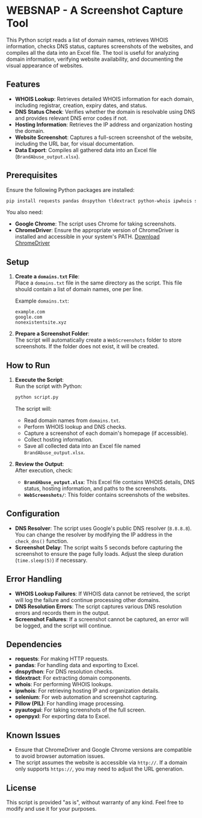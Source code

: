 # WEBSNAP - A Screenshot Capture Tool

This Python script reads a list of domain names, retrieves WHOIS information, checks DNS status, captures screenshots of the websites, and compiles all the data into an Excel file. The tool is useful for analyzing domain information, verifying website availability, and documenting the visual appearance of websites.

## Features
- **WHOIS Lookup**: Retrieves detailed WHOIS information for each domain, including registrar, creation, expiry dates, and status.
- **DNS Status Check**: Verifies whether the domain is resolvable using DNS and provides relevant DNS error codes if not.
- **Hosting Information**: Retrieves the IP address and organization hosting the domain.
- **Website Screenshot**: Captures a full-screen screenshot of the website, including the URL bar, for visual documentation.
- **Data Export**: Compiles all gathered data into an Excel file (`BrandAbuse_output.xlsx`).

## Prerequisites
Ensure the following Python packages are installed:

```bash
pip install requests pandas dnspython tldextract python-whois ipwhois selenium pillow pyautogui openpyxl
```

You also need:
- **Google Chrome**: The script uses Chrome for taking screenshots.
- **ChromeDriver**: Ensure the appropriate version of ChromeDriver is installed and accessible in your system's PATH. [Download ChromeDriver](https://sites.google.com/a/chromium.org/chromedriver/downloads)

## Setup

1. **Create a `domains.txt` File**:  
   Place a `domains.txt` file in the same directory as the script. This file should contain a list of domain names, one per line.

   Example `domains.txt`:
   ```
   example.com
   google.com
   nonexistentsite.xyz
   ```

2. **Prepare a Screenshot Folder**:  
   The script will automatically create a `WebScreenshots` folder to store screenshots. If the folder does not exist, it will be created.

## How to Run

1. **Execute the Script**:  
   Run the script with Python:

   ```bash
   python script.py
   ```

   The script will:
   - Read domain names from `domains.txt`.
   - Perform WHOIS lookup and DNS checks.
   - Capture a screenshot of each domain's homepage (if accessible).
   - Collect hosting information.
   - Save all collected data into an Excel file named `BrandAbuse_output.xlsx`.

2. **Review the Output**:  
   After execution, check:
   - **`BrandAbuse_output.xlsx`**: This Excel file contains WHOIS details, DNS status, hosting information, and paths to the screenshots.
   - **`WebScreenshots/`**: This folder contains screenshots of the websites.

## Configuration

- **DNS Resolver**: The script uses Google's public DNS resolver (`8.8.8.8`). You can change the resolver by modifying the IP address in the `check_dns()` function.
- **Screenshot Delay**: The script waits 5 seconds before capturing the screenshot to ensure the page fully loads. Adjust the sleep duration (`time.sleep(5)`) if necessary.

## Error Handling

- **WHOIS Lookup Failures**: If WHOIS data cannot be retrieved, the script will log the failure and continue processing other domains.
- **DNS Resolution Errors**: The script captures various DNS resolution errors and records them in the output.
- **Screenshot Failures**: If a screenshot cannot be captured, an error will be logged, and the script will continue.

## Dependencies

- **requests**: For making HTTP requests.
- **pandas**: For handling data and exporting to Excel.
- **dnspython**: For DNS resolution checks.
- **tldextract**: For extracting domain components.
- **whois**: For performing WHOIS lookups.
- **ipwhois**: For retrieving hosting IP and organization details.
- **selenium**: For web automation and screenshot capturing.
- **Pillow (PIL)**: For handling image processing.
- **pyautogui**: For taking screenshots of the full screen.
- **openpyxl**: For exporting data to Excel.

## Known Issues

- Ensure that ChromeDriver and Google Chrome versions are compatible to avoid browser automation issues.
- The script assumes the website is accessible via `http://`. If a domain only supports `https://`, you may need to adjust the URL generation.

## License

This script is provided "as is", without warranty of any kind. Feel free to modify and use it for your purposes.
